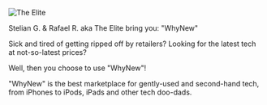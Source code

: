 ![The Elite](EliteLogo.jpg)

Stelian G. & Rafael R. aka The Elite bring you: "WhyNew"

Sick and tired of getting ripped off by retailers? Looking for the latest tech at not-so-latest prices?

Well, then you choose to use "WhyNew"!

"WhyNew" is the best marketplace for gently-used and second-hand tech, from iPhones to iPods, iPads and other tech doo-dads.
